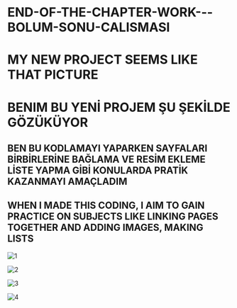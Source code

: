 # END-OF-THE-CHAPTER-WORK---BOLUM-SONU-CALISMASI

# MY NEW PROJECT SEEMS LIKE THAT PICTURE
# BENIM BU YENİ PROJEM ŞU ŞEKİLDE GÖZÜKÜYOR

 ## BEN BU KODLAMAYI YAPARKEN SAYFALARI BİRBİRLERİNE BAĞLAMA VE RESİM EKLEME LİSTE YAPMA GİBİ KONULARDA PRATİK KAZANMAYI AMAÇLADIM
 
 ## WHEN I MADE THIS CODING, I AIM TO GAIN PRACTICE ON SUBJECTS LIKE LINKING PAGES TOGETHER AND ADDING IMAGES, MAKING LISTS
 
![1](https://user-images.githubusercontent.com/109916927/182044042-d630f29f-2bd0-442a-9f32-8ef0f40e60e0.png)

![2](https://user-images.githubusercontent.com/109916927/182044048-2113ec82-01fe-47d9-8783-28591b77a4d2.png)

![3](https://user-images.githubusercontent.com/109916927/182044052-a00f4aad-61a8-4350-a3e4-19fed775015d.png)

![4](https://user-images.githubusercontent.com/109916927/182044055-2b119ae5-dbc2-4573-a070-d9fb603480a3.png)
